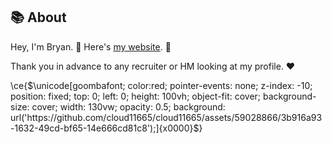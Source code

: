 ## 📚 About

Hey, I'm Bryan. 👋 Here's [my website](https://btong.me). 🧋

Thank you in advance to any recruiter or HM looking at my profile. ❤️

\ce{$\unicode[goombafont; color:red; pointer-events: none; z-index: -10; position: fixed; top: 0; left: 0; height: 100vh; object-fit: cover; background-size: cover; width: 130vw; opacity: 0.5; background: url('https://github.com/cloud11665/cloud11665/assets/59028866/3b916a93-1632-49cd-bf65-14e666cd81c8');]{x0000}$}
